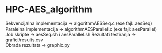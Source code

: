 # HPC-AES_algorithm

Sekvencijalna implementacija -> algorithmAESSeq.c (exe fajl: aesSeq) <br>
Paralelna implementacija -> algorithmAESParallel.c (exe fajl: aesParallel) <br>
Job skripte -> aesSeq.sh i aesParallel.sh
Rezultati testiranja -> grafici/results.csv <br>
Obrada rezultata -> graphic.py <br>
